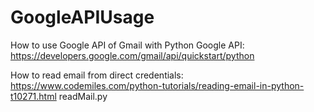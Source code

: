 # GoogleAPIUsage
How to use Google API of Gmail with Python
Google API: https://developers.google.com/gmail/api/quickstart/python

How to read email from direct credentials: https://www.codemiles.com/python-tutorials/reading-email-in-python-t10271.html
readMail.py